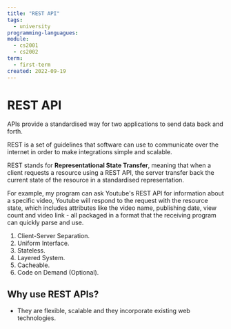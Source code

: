 ```yaml
---
title: "REST API"
tags:
  - university
programming-languagues:
module:
  - cs2001
  - cs2002
term:
  - first-term
created: 2022-09-19
---
```

# REST API
APIs provide a standardised way for two applications to send data back and forth. 

REST is a set of guidelines that software can use to communicate over the internet in order to make integrations simple and scalable.

REST stands for **Representational State Transfer**, meaning that when a client requests a resource using a REST API, the server transfer back the current state of the resource in a standardised representation.

For example, my program can ask Youtube's REST API for information about a specific video, Youtube will respond to the request with the resource state, which includes attributes like the video name, publishing date, view count and video link - all packaged in a format that the receiving program can quickly parse and use. 

1. Client-Server Separation.
2. Uniform Interface.
3. Stateless.
4. Layered System.
5. Cacheable.
6. Code on Demand (Optional).

## Why use REST APIs?
- They are flexible, scalable and they incorporate existing web technologies.